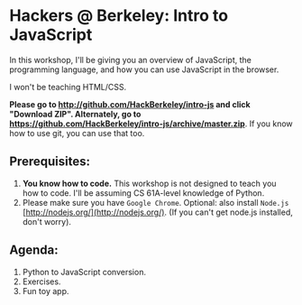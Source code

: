 # Hackers @ Berkeley: Intro to JavaScript

In this workshop, I'll be giving you an overview of JavaScript, the programming language, and how you can use JavaScript in the browser.

I won't be teaching HTML/CSS.

**Please go to http://github.com/HackBerkeley/intro-js and click "Download ZIP". Alternately, go to https://github.com/HackBerkeley/intro-js/archive/master.zip**. If you know how to use git, you can use that too.

## Prerequisites:

1. **You know how to code.** This workshop is not designed to teach you how to code. I'll be assuming CS 61A-level knowledge of Python.
2. Please make sure you have `Google Chrome`. Optional: also install `Node.js` [http://nodejs.org/](http://nodejs.org/). (If you can't get node.js installed, don't worry).

## Agenda:

1. Python to JavaScript conversion.
2. Exercises.
3. Fun toy app.